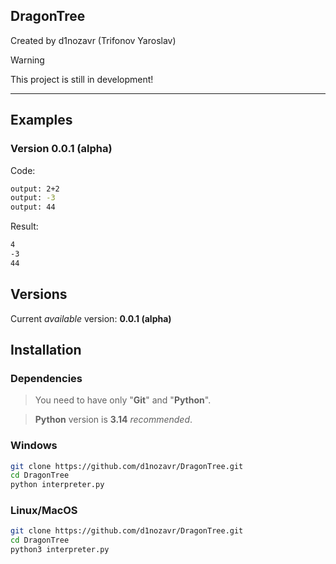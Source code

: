 DragonTree
---
Created by d1nozavr (Trifonov Yaroslav)

> [!WARNING]
> This project is still in development!

---

Examples
---
### Version **0.0.1 (alpha)**
Code:
```bash
output: 2+2
output: -3
output: 44
```

Result:
```bash
4
-3
44
```

Versions
---
Current *available* version: **0.0.1 (alpha)**

Installation
---

### Dependencies
> You need to have only "**Git**" and "**Python**".

> **Python** version is **3.14** *recommended*.

### Windows
```bash
git clone https://github.com/d1nozavr/DragonTree.git
cd DragonTree
python interpreter.py
```

### Linux/MacOS
```bash
git clone https://github.com/d1nozavr/DragonTree.git
cd DragonTree
python3 interpreter.py
```
